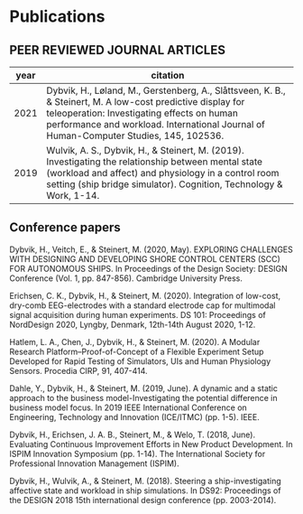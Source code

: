 # Publications

## PEER REVIEWED JOURNAL ARTICLES

| year | citation |
|---|---|
|2021 | Dybvik, H., Løland, M., Gerstenberg, A., Slåttsveen, K. B., & Steinert, M. A low-cost predictive display for teleoperation: Investigating effects on human performance and workload. International Journal of Human-Computer Studies, 145, 102536.|
|2019 | Wulvik, A. S., Dybvik, H., & Steinert, M. (2019). Investigating the relationship between mental state (workload and affect) and physiology in a control room setting (ship bridge simulator). Cognition, Technology & Work, 1-14.|


## Conference papers

Dybvik, H., Veitch, E., & Steinert, M. (2020, May). EXPLORING CHALLENGES WITH DESIGNING AND DEVELOPING SHORE CONTROL CENTERS (SCC) FOR AUTONOMOUS SHIPS. In Proceedings of the Design Society: DESIGN Conference (Vol. 1, pp. 847-856). Cambridge University Press.

Erichsen, C. K., Dybvik, H., & Steinert, M. (2020). Integration of low-cost, dry-comb EEG-electrodes with a standard electrode cap for multimodal signal acquisition during human experiments. DS 101: Proceedings of NordDesign 2020, Lyngby, Denmark, 12th-14th August 2020, 1-12.

Hatlem, L. A., Chen, J., Dybvik, H., & Steinert, M. (2020). A Modular Research Platform–Proof-of-Concept of a Flexible Experiment Setup Developed for Rapid Testing of Simulators, UIs and Human Physiology Sensors. Procedia CIRP, 91, 407-414.

Dahle, Y., Dybvik, H., & Steinert, M. (2019, June). A dynamic and a static approach to the business model-Investigating the potential difference in business model focus. In 2019 IEEE International Conference on Engineering, Technology and Innovation (ICE/ITMC) (pp. 1-5). IEEE.

Dybvik, H., Erichsen, J. A. B., Steinert, M., & Welo, T. (2018, June). Evaluating Continuous Improvement Efforts in New Product Development. In ISPIM Innovation Symposium (pp. 1-14). The International Society for Professional Innovation Management (ISPIM).

Dybvik, H., Wulvik, A., & Steinert, M. (2018). Steering a ship-investigating affective state and workload in ship simulations. In DS92: Proceedings of the DESIGN 2018 15th international design conference (pp. 2003-2014).
